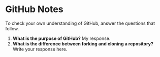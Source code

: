# GitHub Notes

To check your own understanding of GitHub, answer the questions that follow.

1. **What is the purpose of GitHub?** My response.
1. **What is the difference between forking and cloning a repository?** Write your response here.